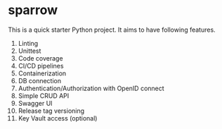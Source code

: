 # sparrow

This is a quick starter Python project. It aims to have following features.
1. Linting
2. Unittest
3. Code coverage
4. CI/CD pipelines
5. Containerization
6. DB connection
7. Authentication/Authorization with OpenID connect
8. Simple CRUD API
9. Swagger UI
10. Release tag versioning
11. Key Vault access (optional)


